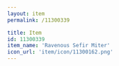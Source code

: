 ```yaml
---
layout: item
permalink: /11300339

title: Item
id: 11300339
item_name: 'Ravenous Sefir Miter'
icon_url: 'item/icon/11300162.png'
---
```

